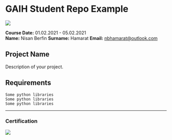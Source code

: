 # GAIH Student Repo Example
![](img/logo.png)

**Course Date:** 01.02.2021 - 05.02.2021  
**Name:** Nisan Berfin
**Surname:** Hamarat
**Email:** nbhamarat@outlook.com


## Project Name
Description of your project.

## Requirements
```
Some python libraries
Some python libraries
Some python libraries
```
---

### Certification
![](img/certificate_ex.png)


